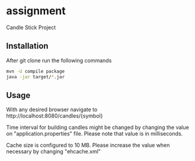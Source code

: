 # assignment
Candle Stick Project
## Installation
After git clone run the following commands
```bash
mvn -U compile package
java -jar target/*.jar
```
## Usage
With any desired browser navigate to http://localhost:8080/candles/{symbol}

Time interval for building candles might be changed by changing the value on "application.properties" file.
Please note that value is in milliseconds.

Cache size is configured to 10 MB. Please increase the value when necessary by changing "ehcache.xml"
